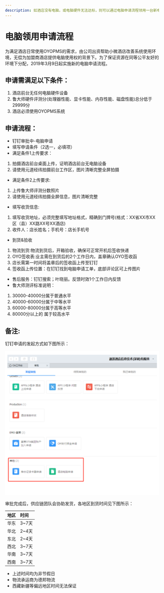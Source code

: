 ```yaml
---
description: 如酒店没有电脑，或电脑硬件无法达标，则可以通过电脑申请流程领用一台新电脑。
---
```


# 电脑领用申请流程

为满足酒店日常使用OYOPMS的需求，由公司出资帮助小微酒店改善系统使用环境，无偿为加盟商酒店提供电脑使用权的背景下。为了保证资源在同等公平友好的环境下分配，2019年3月9日起实施新的电脑申请流程。

## 申请需满足以下条件：

1. 酒店前台无任何电脑硬件设备
2. 鲁大师硬件评测分\(处理器性能、显卡性能、内存性能、磁盘性能\)总分低于29999分
3. 酒店必须使用OYOPMS系统

## 申请流程：

* 钉钉审批中-电脑申请
* 填写申请条件（2选一，必填项）
* 满足条件1上传要求：

1. 拍摄酒店前台桌面上传，证明酒店前台无电脑设备
2. 请使用元道经纬拍摄前台工作区，图片清晰完整全屏拍摄

* 满足条件2上传要求:

1. 上传鲁大师评测分数照片
2. 请使用元道经纬拍摄全屏信息，图片清晰完整

* 填写收货信息:

1. 填写收货地址，必须完整填写地址格式，精确到门牌号\(格式：XX省XX市XX区（县）XX路XX号XX酒店\)
2. 收件人：店长姓名；手机号：店长手机号

* 到货&验收

1. 物流到货:物流到货后，开箱验收，确保可正常开机后签收快递
2. OYO签收表:业主需在到货后的2个工作日内，盖章确认OYO签收函
3. 店长需第一时间将盖章后的签收函上传至钉钉
4. 签收函上传位置：在钉钉找到电脑申请工单，底部评论区可上传图片

* 售后服务：钉钉搜索；叶晓丽。反馈时效1个工作日内反馈
* 鲁大师测评标准说明：

1. 30000-40000分属于普通水平
2. 40000-60000分属于中等水平
3. 60000-80000分属于高等水平
4. 80000分以上的 属于较高水平

## 备注:

钉钉申请的发起方式如下图所示：

![&#x9489;&#x9489;&#x7533;&#x8BF7;&#x9152;&#x5E97;&#x7535;&#x8111;](../../.gitbook/assets/image%20%281018%29.png)

审批完成后，供应链团队会协助发货，各地区到货时间见下图所示：

| 地区 | 时间 |
| :--- | :--- |
| 华东 | 3~7天 |
| 华北 | 2~4天 |
| 东北 | 2~4天 |
| 西北 | 3~7天 |
| 华南 | 3~7天 |
| 西南 | 3~7天 |

* 上述时间均为非节假日
* 物流承运商为德邦物流
* 西藏新疆等偏远地区时间无法保证

